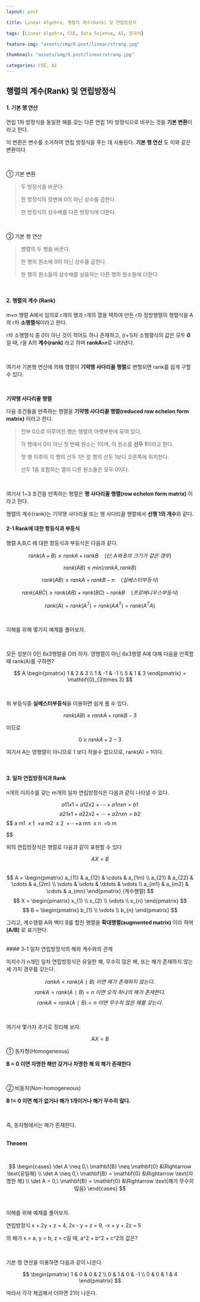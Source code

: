 ```yaml
---
layout: post

title: Linear Algebra, 행렬의 계수(Rank) 및 연립방정식

tags: [Linear Algebra, CSE, Data Science, AI, 한국어]

feature-img: "assets/img/0.post/linear/strang.jpg"

thumbnail: "assets/img/0.post/linear/strang.jpg"

categories: CSE, AI
---
```


## 행렬의 계수(Rank) 및 연립방정식

#### 1. 기본 행 연산

연립 1차 방정식을 동일한 해를 갖는 다른 연립 1차 방정식으로 바꾸는 것을 **기본 변환**이라고 한다. <br>

이 변환은 변수를 소거하여 연립 방정식을 푸는 데 사용된다. **기본 행 연산** 도 이와 같은 변환이다

<br>

① 기본 변환 <br>

> 두 방정식을 바꾼다. <br>
> 
> 한 방정식의 양변에 0이 아닌 상수를 곱한다.<br>
> 
> 한 방정식의 상수배를 다른 방정식에 더한다.

<br>

② 기본 행 연산 <br>

> 행렬의 두 행을 바꾼다. <br>
> 
> 한 행의 원소에 0이 아닌 상수를 곱한다. <br>
> 
> 한 행의 원소들의 상수배를 상응하는 다른 행의 원소들에 더한다. <br>

<br>

#### 2. 행렬의 계수 (Rank)

m×n 행렬 A에서 임의로 r개의 행과 r개의 열을 택하여 만든 r차 정방행렬의 행렬식을 A의 r차 **소행렬식**이라고 한다. <br>

r차 소행렬식 중 0이 아닌 것이 적어도 하나 존재하고, (r+1)차 소행렬식의 값은 모두 **0**일 때, r을 A의 **계수(rank)** 라고 하며 **rankA=r**로 나타낸다. <br>

<br>

여기서 기본행 연산에 의해 행렬이 **기약행 사다리꼴 행렬**로 변형되면 rank를 쉽게 구할 수 있다.<br>

<br>

**기약행 사다리꼴 행렬**<br>

다음 조건들을 만족하는 행렬을 **기약행 사다리꼴 행렬(reduced row echelon form matrix)** 이라고 한다. <br>

> 전부 0으로 이루어진 행은 행렬의 아랫부분에 모여 있다. <br>
> 
> 각 행에서 0이 아닌 첫 번째 원소는 1이며, 이 원소를 **선두 1**이라고 한다. <br>
> 
> 첫 행 이후의 각 행의 선두 1은 앞 행의 선두 1보다 오른쪽에 위치한다. <br>
> 
> 선두 1을 포함하는 열의 다른 원소들은 모두 0이다. <br>

<br>

여기서 1~3 조건을 만족하는 행렬은 **행 사다리꼴 행렬(row echelon form matrix)** 이라고 한다. <br>

행렬의 계수(rank)는 기약행 사다리꼴 또는 행 사다리꼴 행렬에서 **선행 1의 개수**와 같다.

#### 2-1 Rank에 대한 항등식과 부등식

행렬 A,B,C 에 대한 항등식과 부등식은 다음과 같다. <br>

$$
rank(A+B)≤rankA+rankB \quad (단, A와 \ B의 \ 크기가 \ 같은 \ 경우)
$$

$$
rank(AB)≤min(rankA,rankB)
$$

$$
rank(AB)≥rankA+rankB−n \quad (실베스터 부등식)
$$

$$
rank(ABC)≥rank(AB)+rank(BC)−rankB \quad (프로베니우스 부등식)
$$

$$
rank(A)=rank(A^T
 )=rank(AA^T
 )=rank(A^T
 A) 
$$

<br>

이해를 위해 몇가지 예제를 풀어보자. <br>

<br>

모든 성분이 0인 6x3행렬을 O라 하자. 영행렬이 아닌 6x3행렬 A에 대해 다음을 만족할때 rank(A)를 구하면? <br>

$$
A \begin{pmatrix}
1 & 2 & 3 \\
1 & -1 & -1 \\
5 & 1 & 3
\end{pmatrix} = \mathbf{0}_{3\times 3}
$$

<br>

위 부등식중 **실베스터부등식**을 이용하면 쉽게 풀 수 있다.<br>

$$
rank(AB)≥rankA+rankB−3
$$

이므로

$$
0 \ ≥ \ rankA+2−3
$$

여기서 A는 영행렬이 아니므로 1 보다 작을수 없으므로, rank(A) = 1이다.

<br>

#### 3. 일차 연립방정식과 Rank

n개의 미지수를 갖는 m개의 일차 연립방정식은 다음과 같이 나타낼 수 있다.

$$
a 
11
​
 x 
1
​
 +a 
12
​
 x 
2
​
 +⋯+a 
1n
​
 x 
n
​
 =b 
1
$$$$
a 
21
​
 x 
1
​
 +a 
22
​
 x 
2
​
 +⋯+a 
2n
​
 x 
n
​
 =b 
2
$$$$
a 
m1
​
 x 
1
​
 +a 
m2
​
 x 
2
​
 +⋯+a 
mn
​
 x 
n
​
 =b 
m
​

$$

위의 연립방정식은 행렬로 다음과 같이 표현할 수 있다

$$
AX=B
$$
<br>
$$
A =
\begin{pmatrix}
a_{11} & a_{12} & \cdots & a_{1m} \\
a_{21} & a_{22} & \cdots & a_{2m} \\
\vdots & \vdots & \ddots & \vdots \\
a_{m1} & a_{m2} & \cdots & a_{mn}
\end{pmatrix}
(계수행렬)
$$
$$
X =
\begin{pmatrix}
x_{1} \\
x_{2} \\
\vdots \\
x_{n}
\end{pmatrix}
$$
$$
B =
\begin{pmatrix}
b_{1} \\
\vdots \\
b_{n}
\end{pmatrix}
$$

그리고, 계수행렬 A와 벡터 B를 합친 행렬을 **확대행렬(augmented matrix)** 이라 하며 **(A/B)** 로 표기한다.

<br>
#### 3-1 일차 연립방정식의 해와 계수와의 관계

미지수가 n개인 일차 연립방정식은 유일한 해, 무수히 많은 해, 또는 해가 존재하지 않는 세 가지 경우를 갖는다. <br>

$$
rankA<rank(A∣B) \ 이면 \ 해가 \ 존재하지 \ 않는다.
$$
$$
rankA=rank(A∣B)=n \ 이면 \ 오직 \ 하나의 \ 해가 \ 존재한다.
$$
$$
rankA=rank(A∣B)<n \ 이면 \ 무수히 \ 많은 \ 해를 \ 갖는다.
$$

<br>

여기서 몇가지 추가로 정리해 보자.

$$
AX= B
$$

① 동차형(Homogeneous) <br>

**B = 0 이면 자명한 해만 갖거나 자명한 해 외 해가 존재한다**

<br>

② 비동차(Non-homogeneous)<br>

**B != 0 이면 해가 없거나 해가 1개이거나 해가 무수히 많다.**

<br>

즉, 동차형에서는 해가 존재한다.

<br>**Theoem**

<br>

$$
\begin{cases}
\det A \neq 0,\ \mathbf{B} \neq \mathbf{0} &\Rightarrow \text{유일해} \\
\det A \neq 0,\ \mathbf{B} = \mathbf{0} &\Rightarrow \text{자명한 해} \\
\det A = 0,\ \mathbf{B} = \mathbf{0} &\Rightarrow \text{해가 무수히 많음}
\end{cases}
$$

<br>

이해를 위해 예제를 풀어보자.<br>

연립방정식 x + 2y + z = 4, 2x - y + z = 9, -x + y + 2z = 5 <br>

의 해가 x = a, y = b, z = c일 때, a^2 + b^2 + c^2의 값은? <br>

<br>

기본 행 연산을 이용하면 다음과 같이 나온다.

$$
\begin{pmatrix}
1 & 0 & 0 & 2 \\
0 & 1 & 0 & -1 \\
0 & 0 & 1 & 4
\end{pmatrix}
$$

따라서 각각 제곱해서 더하면 21이 나온다.